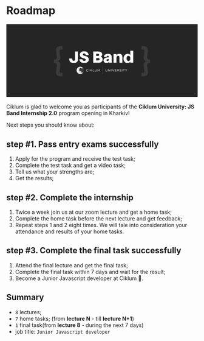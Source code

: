 # Roadmap

![alt text](./assets/images/js-band-cover.png)

Ciklum is glad to welcome you as participants of the **Ciklum University: JS Band Internship 2.0** program opening in Kharkiv!

Next steps you should know about:

## step #1. Pass entry exams successfully

1. Apply for the program and receive the test task;
2. Complete the test task and get a video task;
3. Tell us what your strengths are;
4. Get the results;


## step #2. Complete the internship

1. Twice a week join us at our zoom lecture and get a home task;
2. Complete the home task before the next lecture and get feedback;
3. Repeat steps 1 and 2 eight times. We will tale into consideration your attendance and results of your home tasks.

## step #3. Complete the final task successfully

1. Attend the final lecture and get the final task;
2. Complete the final task within 7 days and wait for the result;
3. Become a Junior Javascript developer at Ciklum 🚀.

## Summary

- `8` lectures;
- `7` home tasks; (from **lecture N** - till **lecture N+1**)
- `1` final task(from **lecture 8** - during the next 7 days)
- job title: `Junior Javascript developer`
